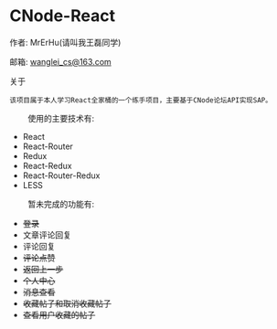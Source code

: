 # CNode-React

作者: MrErHu(请叫我王磊同学)

邮箱: [wanglei_cs@163.com](mailto:wanglei_cs@163.com)

关于

    该项目属于本人学习React全家桶的一个练手项目，主要基于CNode论坛API实现SAP。

　　 使用的主要技术有:

* React
* React-Router
* Redux
* React-Redux
* React-Router-Redux
* LESS

　　 暂未完成的功能有:

* ~~登录~~
* 文章评论回复
* 评论回复
* ~~评论点赞~~
* ~~返回上一步~~
* ~~个人中心~~
* ~~消息查看~~
* ~~收藏帖子和取消收藏帖子~~
* ~~查看用户收藏的帖子~~